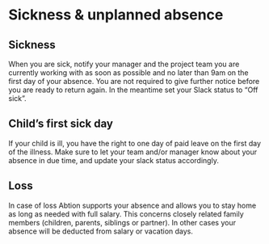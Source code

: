 # Sickness & unplanned absence

## Sickness
When you are sick, notify your manager and the project team you are currently working with as soon as possible and no later than 9am on the first day of your absence. You are not required to give further notice before you are ready to return again. In the meantime set your Slack status to “Off sick”.

## Child’s first sick day
If your child is ill, you have the right to one day of paid leave on the first day of the illness. Make sure to let your team and/or manager know about your absence in due time, and update your slack status accordingly.

## Loss
In case of loss Abtion supports your absence and allows you to stay home as long as needed with full salary. This concerns closely related family members (children, parents, siblings or partner). In other cases your absence will be deducted from salary or vacation days.
